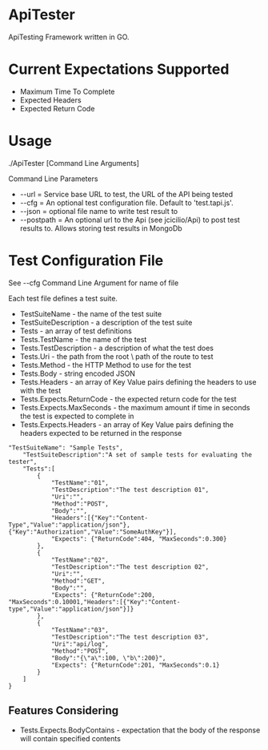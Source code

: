 ApiTester
=========

ApiTesting Framework written in GO. 


# Current Expectations Supported

* Maximum Time To Complete
* Expected Headers
* Expected Return Code


# Usage

./ApiTester [Command Line Arguments]

Command Line Parameters

* --url = Service base URL to test, the URL of the API being tested
* --cfg = An optional test configuration file. Default to 'test.tapi.js'.
* --json = optional file name to write test result to
* --postpath = An optional url to the Api (see jcicilio/Api) to post test results to. Allows storing test results in MongoDb


# Test Configuration File

See --cfg Command Line Argument for name of file

Each test file defines a test suite.

* TestSuiteName - the name of the test suite
* TestSuiteDescription - a description of the test suite
* Tests - an array of test definitions
* Tests.TestName - the name of the test
* Tests.TestDescription - a description of what the test does
* Tests.Uri - the path from the root \ path of the route to test
* Tests.Method - the HTTP Method to use for the test
* Tests.Body - string encoded JSON
* Tests.Headers - an array of Key Value pairs defining the headers to use with the test
* Tests.Expects.ReturnCode - the expected return code for the test
* Tests.Expects.MaxSeconds - the maximum amount if time in seconds the test is expected to complete in
* Tests.Expects.Headers - an array of Key Value pairs defining the headers expected to be returned in the response


```
"TestSuiteName": "Sample Tests",
	"TestSuiteDescription":"A set of sample tests for evaluating the tester",
	"Tests":[
		{
			"TestName":"01",
			"TestDescription":"The test description 01",
			"Uri":"",
			"Method":"POST",
			"Body":"",
			"Headers":[{"Key":"Content-Type","Value":"application/json"},{"Key":"Authorization","Value":"SomeAuthKey"}],
			"Expects": {"ReturnCode":404, "MaxSeconds":0.300}
		},
		{
			"TestName":"02",
			"TestDescription":"The test description 02",
			"Uri":"",
			"Method":"GET",
			"Body":"",
			"Expects": {"ReturnCode":200, "MaxSeconds":0.10001,"Headers":[{"Key":"Content-type","Value":"application/json"}]}
		},
		{
			"TestName":"03",
			"TestDescription":"The test description 03",
			"Uri":"api/log",
			"Method":"POST",
			"Body":"{\"a\":100, \"b\":200}",
			"Expects": {"ReturnCode":201, "MaxSeconds":0.1}
		}
	]
}
```

## Features Considering

* Tests.Expects.BodyContains - expectation that the body of the response will contain specified contents